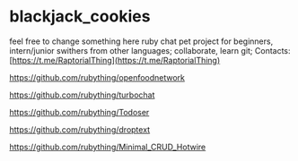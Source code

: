 # blackjack_cookies
feel free to change something here 
ruby chat pet project for beginners, 
intern/junior swithers from other languages; 
collaborate, learn git; 
Contacts: [https://t.me/RaptorialThing](https://t.me/RaptorialThing)


https://github.com/rubything/openfoodnetwork


https://github.com/rubything/turbochat


https://github.com/rubything/Todoser


https://github.com/rubything/droptext


https://github.com/rubything/Minimal_CRUD_Hotwire
